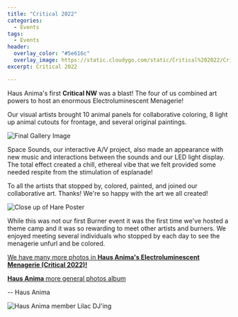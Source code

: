 ```yaml
---
title: "Critical 2022"
categories:
  - Events
tags:
  - Events
header:
  overlay_color: "#5e616c"
  overlay_image: https://static.cloudygo.com/static/Critical%202022/CriticalPoster.jpg
excerpt: Critical 2022

---
```


Haus Anima's first **Critical NW** was a blast! The four of us combined art powers to host an enormous Electroluminescent Menagerie!

Our visual artists brought 10 animal panels for collaborative coloring, 8 light up animal cutouts for frontage, and several original paintings.

<img src="https://static.cloudygo.com/static/Critical%202022/GalleryFinal.jpg" alt="Final Gallery Image" class="full">

Space Sounds, our interactive A/V project, also made an appearance with new music and interactions between the sounds and our LED light display.
The total effect created a chill, ethereal vibe that we felt provided some needed respite from the stimulation of esplanade!

To all the artists that stopped by, colored, painted, and joined our collaborative art. Thanks! We're so happy with the art we all created!

<img src="https://static.cloudygo.com/static/Critical%202022/HareFinal.jpg" alt="Close up of Hare Poster" class="full">

While this was not our first Burner event it was the first time we've hosted a theme camp and it was so rewarding to meet
other artists and burners. We enjoyed meeting several individuals who stopped by each day to see the menagerie unfurl
and be colored.

[We have many more photos in **Haus Anima's Electroluminescent Menagerie (Critical 2022)!**](https://photos.app.goo.gl/zrAwxmLNjxAJSDHj6)

[**Haus Anima** more general photos album](https://photos.app.goo.gl/mJWY73HfQs2qP4zC7)

-- Haus Anima

<img src="https://static.cloudygo.com/static/Critical%202022/DJ%20Lilac.jpg" alt="Haus Anima member Lilac DJ'ing" class="full">
